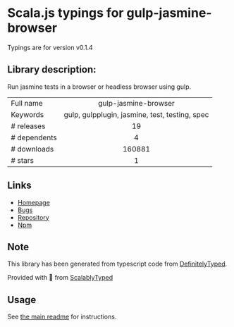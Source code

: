
# Scala.js typings for gulp-jasmine-browser

Typings are for version v0.1.4

## Library description:
Run jasmine tests in a browser or headless browser using gulp.

|                    |                 |
| ------------------ | :-------------: |
| Full name          | gulp-jasmine-browser |
| Keywords           | gulp, gulpplugin, jasmine, test, testing, spec |
| # releases         | 19 |
| # dependents       | 4 |
| # downloads        | 160881 |
| # stars            | 1 |

## Links
- [Homepage](https://github.com/jasmine/gulp-jasmine-browser)
- [Bugs](https://github.com/jasmine/gulp-jasmine-browser/issues)
- [Repository](https://github.com/jasmine/gulp-jasmine-browser)
- [Npm](https://www.npmjs.com/package/gulp-jasmine-browser)
    


## Note
This library has been generated from typescript code from [DefinitelyTyped](https://definitelytyped.org).

Provided with :purple_heart: from [ScalablyTyped](https://github.com/oyvindberg/ScalablyTyped)

## Usage
See [the main readme](../../readme.md) for instructions.


